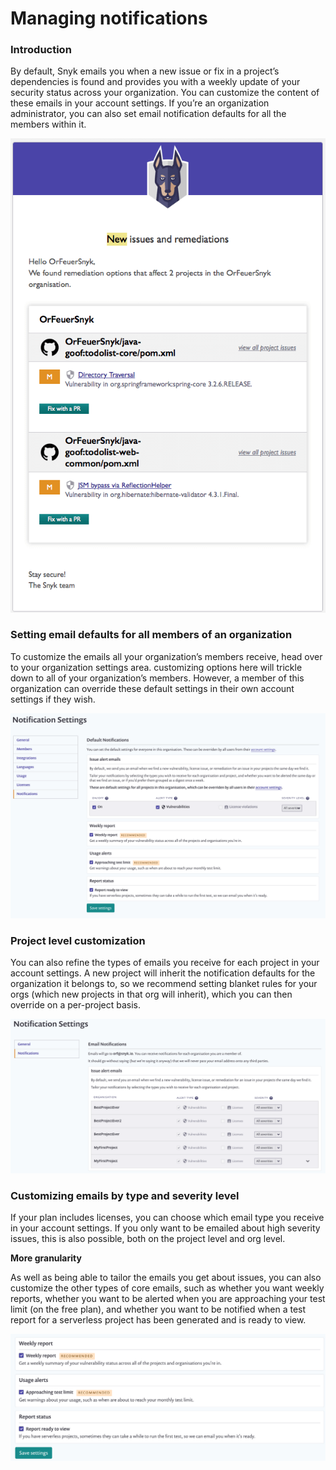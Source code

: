 # Managing notifications

### Introduction

By default, Snyk emails you when a new issue or fix in a project’s dependencies is found and provides you with a weekly update of your security status across your organization. You can customize the content of these emails in your account settings. If you’re an organization administrator, you can also set email notification defaults for all the members within it.

![](<../../.gitbook/assets/image (48).png>)

### Setting email defaults for all members of an organization

To customize the emails all your organization’s members receive, head over to your organization settings area. customizing options here will trickle down to all of your organization’s members. However, a member of this organization can override these default settings in their own account settings if they wish.

![](../../.gitbook/assets/uuid-bf4252a7-0709-e717-2634-30bce2ff4765-en.png)

### Project level customization

You can also refine the types of emails you receive for each project in your account settings. A new project will inherit the notification defaults for the organization it belongs to, so we recommend setting blanket rules for your orgs (which new projects in that org will inherit), which you can then override on a per-project basis.

![](../../.gitbook/assets/uuid-8d00c193-1f5d-c062-3d59-41ddc6499626-en.png)

### Customizing emails by type and severity level

If your plan includes licenses, you can choose which email type you receive in your account settings. If you only want to be emailed about high severity issues, this is also possible, both on the project level and org level.

**More granularity**

As well as being able to tailor the emails you get about issues, you can also customize the other types of core emails, such as whether you want weekly reports, whether you want to be alerted when you are approaching your test limit (on the free plan), and whether you want to be notified when a test report for a serverless project has been generated and is ready to view.

![Introduct](../../.gitbook/assets/uuid-0adf4f70-019d-008a-9bde-82317eba2e44-en.png)
